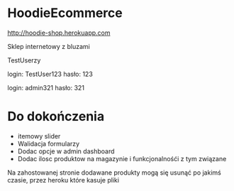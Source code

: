 # HoodieEcommerce

http://hoodie-shop.herokuapp.com


Sklep internetowy z bluzami

TestUserzy

login: TestUser123 hasło: 123

login: admin321 hasło: 321



# Do dokończenia #
* itemowy slider
* Walidacja formularzy
* Dodac opcje w admin dashboard
* Dodac ilosc produktow na magazynie i funkcjonalnośći z tym związane


Na zahostowanej stronie dodawane produkty mogą się usunąć po jakimś czasie, przez heroku które kasuje pliki
